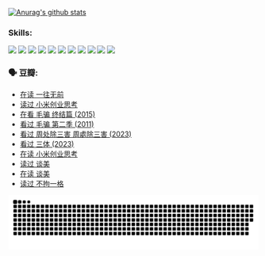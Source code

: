 
[![Anurag's github stats](https://github-readme-stats.vercel.app/api?username=w940853815)](https://github.com/anuraghazra/github-readme-stats)

### Skills:

<code><img height="32" src="https://cdn.jsdelivr.net/npm/simple-icons@v5/icons/python.svg"></code>
<code><img height="32" src="https://cdn.jsdelivr.net/npm/simple-icons@v5/icons/javascript.svg"></code>
<code><img height="32" src="https://cdn.jsdelivr.net/npm/simple-icons@v5/icons/django.svg"></code>
<code><img height="32" src="https://cdn.jsdelivr.net/npm/simple-icons@v5/icons/flask.svg"></code>
<code><img height="32" src="https://cdn.jsdelivr.net/npm/simple-icons@v5/icons/vuetify.svg"></code>
<code><img height="32" src="https://cdn.jsdelivr.net/npm/simple-icons@v5/icons/git.svg"></code>
<code><img height="32" src="https://cdn.jsdelivr.net/npm/simple-icons@v5/icons/docker.svg"></code>
<code><img height="32" src="https://cdn.jsdelivr.net/npm/simple-icons@v5/icons/postgresql.svg"></code>
<code><img height="32" src="https://cdn.jsdelivr.net/npm/simple-icons@v5/icons/elasticsearch.svg"></code>
<code><img height="32" src="https://cdn.jsdelivr.net/npm/simple-icons@v5/icons/macos.svg"></code>
<code><img height="32" src="https://cdn.jsdelivr.net/npm/simple-icons@v5/icons/linux.svg"></code>

### 🗣 豆瓣:

<!-- DOUBAN-ACTIVITIES:START -->
- [在读 一往无前](https://www.douban.com/people/136069238/status/4590507310/?_i=14623349)
- [读过 小米创业思考](https://www.douban.com/people/136069238/status/4590506983/?_i=14623349)
- [在看 毛骗 终结篇‎ (2015)](https://www.douban.com/people/136069238/status/4581971924/?_i=14623349)
- [看过 毛骗 第二季‎ (2011)](https://www.douban.com/people/136069238/status/4581971810/?_i=14623349)
- [看过 周处除三害 周處除三害‎ (2023)](https://www.douban.com/people/136069238/status/4575646701/?_i=14623349)
- [看过 三体‎ (2023)](https://www.douban.com/people/136069238/status/4574263039/?_i=14623349)
- [在读 小米创业思考](https://www.douban.com/people/136069238/status/4572047905/?_i=14623349)
- [读过 谈美](https://www.douban.com/people/136069238/status/4572047629/?_i=14623349)
- [在读 谈美](https://www.douban.com/people/136069238/status/4560861771/?_i=14623349)
- [读过 不拘一格](https://www.douban.com/people/136069238/status/4560861445/?_i=14623349)
<!-- DOUBAN-ACTIVITIES:END -->


![Snake animation](https://raw.githubusercontent.com/w940853815/w940853815/output/github-contribution-grid-snake.svg)

<!--
**w940853815/w940853815** is a ✨ _special_ ✨ repository because its `README.md` (this file) appears on your GitHub profile.

Here are some ideas to get you started:

- 🔭 I’m currently working on ...
- 🌱 I’m currently learning ...
- 👯 I’m looking to collaborate on ...
- 🤔 I’m looking for help with ...
- 💬 Ask me about ...
- 📫 How to reach me: ...
- 😄 Pronouns: ...
- ⚡ Fun fact: ...
-->

